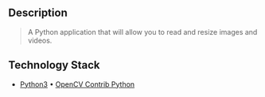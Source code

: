 ## Description
> A Python application that will allow you to read and resize images and videos.

## Technology Stack
- [Python3](https://docs.python.org/3.10/) • [OpenCV Contrib Python](https://pypi.org/project/opencv-contrib-python/)
